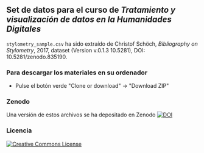 ## Set de datos para el curso de _Tratamiento y visualización de datos en la Humanidades Digitales_

`stylometry_sample.csv` ha sido extraído de Christof Schöch, _Bibliography on Stylometry_, 2017, dataset (Version v.0.1.3 10.5281), DOI: 10.5281/zenodo.835190.

### Para descargar los materiales en su ordenador

- Pulse el botón verde "Clone or download" -> "Download ZIP"


### Zenodo

Una versión de estos archivos se ha depositado en Zenodo [![DOI](https://zenodo.org/badge/DOI/10.5281/zenodo.3252981.svg)](https://doi.org/10.5281/zenodo.3252981)


### Licencia 

<a rel="license" href="https://creativecommons.org/licenses/by-sa/4.0/"><img alt="Creative Commons License" style="border-width:0" src="https://img.shields.io/badge/License-CC%20BY--SA%204.0-lightgrey.svg" /></a><br />

